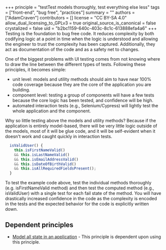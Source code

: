 +++
principle = "testTest models thoroughly, test everything else less"
tags = ["front-end", "bug free", "practices"]
summary = ""
authors = ["AdamCraven"]
contributors = []
license = "CC BY-SA 4.0"
allow_dual_licensing_to_GPLv3 = true
original_source_is_canonical = false
crystalized = false
uid = "b2bc1159-640c-403c-8c1c-613888efa4a6"
+++
Testing is the foundation to bug free code. It reduces complexity by both codifying logic at a point in time when the logic is understood and allowing the engineer to trust the complexity has been captured. Additionally, they act as documentation of the code and as a safety net to changes.

One of the biggest problems with UI testing comes from not knowing where to draw the line between the different types of tests. Following these principles, it becomes simple:

* unit level: models and utility methods should aim to have near 100% code coverage because they are the core of the application you are building.
* component level: testing a group of components will have a few tests because the core logic has been tested, and confidence will be high.
* automated interaction tests (e.g., Selenium/Cypress) will lightly test the whole application and the component.

Why so little testing above the models and utility methods? Because if the application is entirely model-based, there will be very little logic outside of the models, most of it will be glue code, and it will be self-evident when it doesn't work and caught quickly in interaction tests.

```js
  isValidUser() {
    this.isFirstNameValid()
    && this.isLastNameValid()
    && this.isEmailAddressValid()
    && this.isDateOfBirthValid()
    && this.isAllRequiredFieldsPresent();
  }
```

To test the example code above, test the individual methods thoroughly (e.g. isFirstNameValid method) and then test the computed method (e.g., isValidUser) with a single test for each fail state of the method. You will have drastically increased confidence in the code as the complexity is encoded in the tests and the expected behavior for the code is explicitly written down.


## Dependent principles

* [Model all state in an application](https://principles.dev/p/model-all-state-in-an-application/) - This principle is dependent upon using this principle.